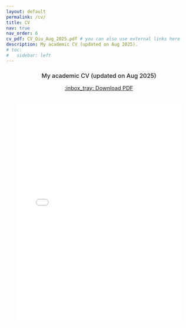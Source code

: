 ```yaml
---
layout: default
permalink: /cv/
title: CV
nav: true
nav_order: 6
cv_pdf: CV_Qiu_Aug_2025.pdf # you can also use external links here
description: My academic CV (updated on Aug 2025).
# toc:
#   sidebar: left
---
```


<h1 style="text-align: center; font-weight: 500; font-size: 1rem; margin-bottom: 0.2em;">
  My academic CV (updated on Aug 2025)
</h1>

<p style="text-align: center; font-size: 1.05em;">
  <a href="{{ page.cv_pdf | prepend: '/assets/pdf/' | relative_url }}" target="_blank"> :inbox_tray: Download PDF </a>
</p>

<p style="text-align: center;">
<iframe 
  id="cvframe"
  src="{{ '/assets/pdf/' | append: page.cv_pdf | relative_url }}"
  width="88%" 
  height="600px" 
  style="border: none; margin-top: 1rem;"
></iframe>
</p>